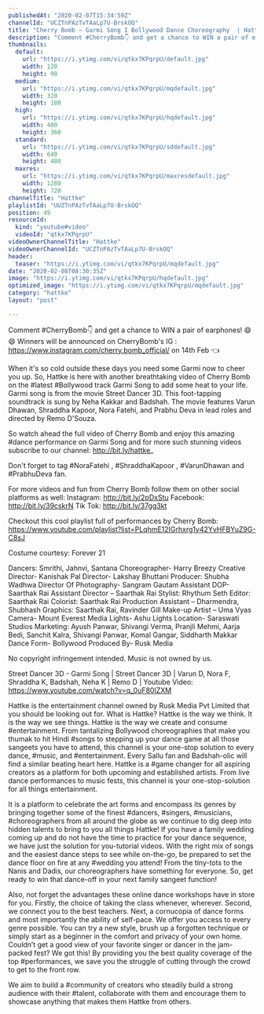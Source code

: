 ```yaml
---
publishedAt: "2020-02-07T15:34:59Z"
channelId: "UCZTnPAzTvTAaLp7U-BrskOQ"
title: "Cherry Bomb – Garmi Song I Bollywood Dance Choreography  | Hattke"
description: "Comment #CherryBomb👇 and get a chance to WIN a pair of earphones! 😄😄 \nWinners will be announced on CherryBomb's IG : https://www.instagram.com/cherry.bomb_official/ on 14th Feb 👈\n\nWhen it's so cold outside these days you need some Garmi now to cheer you up. So, Hattke is here with another breathtaking video of Cherry Bomb on the #latest #Bollywood track Garmi Song to add some heat to your life. Garmi song is from the movie Street Dancer 3D. This foot-tapping soundtrack is sung by Neha Kakkar and Badshah. The movie features Varun Dhawan, Shraddha Kapoor, Nora Fatehi, and Prabhu Deva in lead roles and directed by Remo D'Souza.\n\nSo watch ahead the full video of Cherry Bomb and enjoy this amazing #dance performance on Garmi Song and for more such stunning videos subscribe to our channel: http://bit.ly/hattke_\n\nDon't forget to tag #NoraFatehi , #ShraddhaKapoor , #VarunDhawan and #PrabhuDeva fan.\n\nFor more videos and fun from Cherry Bomb follow them on other social platforms as well: Instagram: http://bit.ly/2pDxStu Facebook: http://bit.ly/39cskrN Tik Tok: http://bit.ly/37gg3kt\n\nCheckout this cool playlist full of performances by Cherry Bomb: https://www.youtube.com/playlist?list=PLqhmE12IGrhxrg1y42YvHFBYuZ9G-C8sJ\n\nCostume courtesy: Forever 21 \n\nDancers: Smrithi, Jahnvi, Santana \nChoreographer- Harry Breezy\nCreative Director- Kanishak Pal \nDirector- Lakshay Bhuttani \nProducer: Shubha Wadhwa\n Director Of Photography- Sangram Gautam\n Assistant DOP- Saarthak Rai\nAssistant Director – Saarthak Rai\nStylist: Rhythum Seth\n Editor: Saarthak Rai \nColorist: Saarthak Rai \nProduction Assistant – Dharmendra, Shubhash \nGraphics: Saarthak Rai, Ravinder Gill \nMake-up Artist – Uma Vyas \nCamera- Mount Everest Media\n Lights- Ashu Lights\n Location- Saraswati Studios\n Marketing: Ayush Panwar, Shivangi Verma, Pranjli Mehmi, Aarja Bedi, Sanchit Kalra, Shivangi Panwar, Komal Gangar, Siddharth Makkar\n Dance Form- Bollywood \nProduced By- Rusk Media\n\nNo copyright infringement intended. Music is not owned by us.\n\nStreet Dancer 3D - Garmi Song | Street Dancer 3D | Varun D, Nora F, Shraddha K, Badshah, Neha K | Remo D | Youtube Video: https://www.youtube.com/watch?v=q_0uF80IZXM\n\nHattke is the entertainment channel owned by Rusk Media Pvt Limited that you should be looking out for. What is Hattke? Hattke is the way we think. It is the way we see things. Hattke is the way we create and consume #entertainment. From tantalizing Bollywood choreographies that make you thumak to hit Hindi #songs to stepping up your dance game at all those sangeets you have to attend, this channel is your one-stop solution to every dance, #music, and #entertainment. Every Sallu fan and Badshah-olic will find a similar beating heart here. Hattke is a #game changer for all aspiring creators as a platform for both upcoming and established artists. From live dance performances to music fests, this channel is your one-stop-solution for all things entertainment.\n\nIt is a platform to celebrate the art forms and encompass its genres by bringing together some of the finest #dancers, #singers, #musicians, #choreographers from all around the globe as we continue to dig deep into hidden talents to bring to you all things Hattke! If you have a family wedding coming up and do not have the time to practice for your dance sequence, we have just the solution for you-tutorial videos. With the right mix of songs and the easiest dance steps to see while on-the-go, be prepared to set the dance floor on fire at any #wedding you attend! From the tiny-tots to the Nanis and Dadis, our choreographers have something for everyone. So, get ready to win that dance-off in your next family sangeet function!\n\nAlso, not forget the advantages these online dance workshops have in store for you. Firstly, the choice of taking the class whenever, wherever. Second, we connect you to the best teachers. Next, a cornucopia of dance forms and most importantly the ability of self-pace. We offer you access to every genre possible. You can try a new style, brush up a forgotten technique or simply start as a beginner in the comfort and privacy of your own home. Couldn’t get a good view of your favorite singer or dancer in the jam-packed fest? We got this! By providing you the best quality coverage of the top #performances, we save you the struggle of cutting through the crowd to get to the front row.\n\nWe aim to build a #community of creators who steadily build a strong audience with their #talent, collaborate with them and encourage them to showcase anything that makes them Hattke from others."
thumbnails:
  default:
    url: "https://i.ytimg.com/vi/qtkx7KPqrpU/default.jpg"
    width: 120
    height: 90
  medium:
    url: "https://i.ytimg.com/vi/qtkx7KPqrpU/mqdefault.jpg"
    width: 320
    height: 180
  high:
    url: "https://i.ytimg.com/vi/qtkx7KPqrpU/hqdefault.jpg"
    width: 480
    height: 360
  standard:
    url: "https://i.ytimg.com/vi/qtkx7KPqrpU/sddefault.jpg"
    width: 640
    height: 480
  maxres:
    url: "https://i.ytimg.com/vi/qtkx7KPqrpU/maxresdefault.jpg"
    width: 1280
    height: 720
channelTitle: "Hattke"
playlistId: "UUZTnPAzTvTAaLp7U-BrskOQ"
position: 49
resourceId:
  kind: "youtube#video"
  videoId: "qtkx7KPqrpU"
videoOwnerChannelTitle: "Hattke"
videoOwnerChannelId: "UCZTnPAzTvTAaLp7U-BrskOQ"
header:
  teaser: "https://i.ytimg.com/vi/qtkx7KPqrpU/mqdefault.jpg"
date: "2020-02-08T08:30:35Z"
image: "https://i.ytimg.com/vi/qtkx7KPqrpU/hqdefault.jpg"
optimized_image: "https://i.ytimg.com/vi/qtkx7KPqrpU/mqdefault.jpg"
category: "hattke"
layout: "post"

---
```

Comment #CherryBomb👇 and get a chance to WIN a pair of earphones! 😄😄 
Winners will be announced on CherryBomb's IG : https://www.instagram.com/cherry.bomb_official/ on 14th Feb 👈

When it's so cold outside these days you need some Garmi now to cheer you up. So, Hattke is here with another breathtaking video of Cherry Bomb on the #latest #Bollywood track Garmi Song to add some heat to your life. Garmi song is from the movie Street Dancer 3D. This foot-tapping soundtrack is sung by Neha Kakkar and Badshah. The movie features Varun Dhawan, Shraddha Kapoor, Nora Fatehi, and Prabhu Deva in lead roles and directed by Remo D'Souza.

So watch ahead the full video of Cherry Bomb and enjoy this amazing #dance performance on Garmi Song and for more such stunning videos subscribe to our channel: http://bit.ly/hattke_

Don't forget to tag #NoraFatehi , #ShraddhaKapoor , #VarunDhawan and #PrabhuDeva fan.

For more videos and fun from Cherry Bomb follow them on other social platforms as well: Instagram: http://bit.ly/2pDxStu Facebook: http://bit.ly/39cskrN Tik Tok: http://bit.ly/37gg3kt

Checkout this cool playlist full of performances by Cherry Bomb: https://www.youtube.com/playlist?list=PLqhmE12IGrhxrg1y42YvHFBYuZ9G-C8sJ

Costume courtesy: Forever 21 

Dancers: Smrithi, Jahnvi, Santana 
Choreographer- Harry Breezy
Creative Director- Kanishak Pal 
Director- Lakshay Bhuttani 
Producer: Shubha Wadhwa
 Director Of Photography- Sangram Gautam
 Assistant DOP- Saarthak Rai
Assistant Director – Saarthak Rai
Stylist: Rhythum Seth
 Editor: Saarthak Rai 
Colorist: Saarthak Rai 
Production Assistant – Dharmendra, Shubhash 
Graphics: Saarthak Rai, Ravinder Gill 
Make-up Artist – Uma Vyas 
Camera- Mount Everest Media
 Lights- Ashu Lights
 Location- Saraswati Studios
 Marketing: Ayush Panwar, Shivangi Verma, Pranjli Mehmi, Aarja Bedi, Sanchit Kalra, Shivangi Panwar, Komal Gangar, Siddharth Makkar
 Dance Form- Bollywood 
Produced By- Rusk Media

No copyright infringement intended. Music is not owned by us.

Street Dancer 3D - Garmi Song | Street Dancer 3D | Varun D, Nora F, Shraddha K, Badshah, Neha K | Remo D | Youtube Video: https://www.youtube.com/watch?v=q_0uF80IZXM

Hattke is the entertainment channel owned by Rusk Media Pvt Limited that you should be looking out for. What is Hattke? Hattke is the way we think. It is the way we see things. Hattke is the way we create and consume #entertainment. From tantalizing Bollywood choreographies that make you thumak to hit Hindi #songs to stepping up your dance game at all those sangeets you have to attend, this channel is your one-stop solution to every dance, #music, and #entertainment. Every Sallu fan and Badshah-olic will find a similar beating heart here. Hattke is a #game changer for all aspiring creators as a platform for both upcoming and established artists. From live dance performances to music fests, this channel is your one-stop-solution for all things entertainment.

It is a platform to celebrate the art forms and encompass its genres by bringing together some of the finest #dancers, #singers, #musicians, #choreographers from all around the globe as we continue to dig deep into hidden talents to bring to you all things Hattke! If you have a family wedding coming up and do not have the time to practice for your dance sequence, we have just the solution for you-tutorial videos. With the right mix of songs and the easiest dance steps to see while on-the-go, be prepared to set the dance floor on fire at any #wedding you attend! From the tiny-tots to the Nanis and Dadis, our choreographers have something for everyone. So, get ready to win that dance-off in your next family sangeet function!

Also, not forget the advantages these online dance workshops have in store for you. Firstly, the choice of taking the class whenever, wherever. Second, we connect you to the best teachers. Next, a cornucopia of dance forms and most importantly the ability of self-pace. We offer you access to every genre possible. You can try a new style, brush up a forgotten technique or simply start as a beginner in the comfort and privacy of your own home. Couldn’t get a good view of your favorite singer or dancer in the jam-packed fest? We got this! By providing you the best quality coverage of the top #performances, we save you the struggle of cutting through the crowd to get to the front row.

We aim to build a #community of creators who steadily build a strong audience with their #talent, collaborate with them and encourage them to showcase anything that makes them Hattke from others.